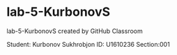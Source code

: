 # lab-5-KurbonovS
lab-5-KurbonovS created by GitHub Classroom

Student: Kurbonov Sukhrobjon
ID:      U1610236 
Section:001
